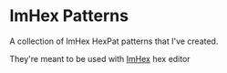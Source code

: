 # ImHex Patterns
A collection of ImHex HexPat patterns that I've created.

They're meant to be used with [ImHex](https://github.com/WerWolv/ImHex) hex editor
